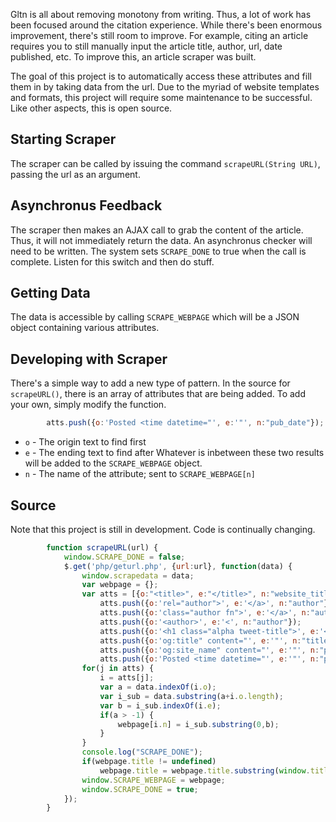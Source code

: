 Gltn is all about removing monotony from writing. Thus, a lot of work has been focused around the citation experience. While there's been enormous improvement, there's still room to improve. For example, citing an article requires you to still manually input the article title, author, url, date published, etc. To improve this, an article scraper was built.

The goal of this project is to automatically access these attributes and fill them in by taking data from the url. Due to the myriad of website templates and formats, this project will require some maintenance to be successful. Like other aspects, this is open source.

## Starting Scraper
The scraper can be called by issuing the command `scrapeURL(String URL)`, passing the url as an argument.

## Asynchronus Feedback
The scraper then makes an AJAX call to grab the content of the article. Thus, it will not immediately return the data. An asynchronus checker will need to be written. The system sets `SCRAPE_DONE` to true when the call is complete. Listen for this switch and then do stuff.

## Getting Data
The data is accessible by calling `SCRAPE_WEBPAGE` which will be a JSON object containing various attributes.

## Developing with Scraper
There's a simple way to add a new type of pattern. In the source for `scrapeURL()`, there is an array of attributes that are being added. To add your own, simply modify the function.

```Javascript
        atts.push({o:'Posted <time datetime="', e:'"', n:"pub_date"});
```

* `o` - The origin text to find first
* `e` - The ending text to find after
Whatever is inbetween these two results will be added to the `SCRAPE_WEBPAGE` object. 
* `n` - The name of the attribute; sent to `SCRAPE_WEBPAGE[n]`

## Source
Note that this project is still in development. Code is continually changing.
```Javascript
        function scrapeURL(url) {
            window.SCRAPE_DONE = false;
            $.get('php/geturl.php', {url:url}, function(data) {
                window.scrapedata = data;
                var webpage = {};
                var atts = [{o:"<title>", e:"</title>", n:"website_title"}];
                    atts.push({o:'rel="author">', e:'</a>', n:"author"});
                    atts.push({o:'class="author fn">', e:'</a>', n:"author"});
                    atts.push({o:'<author>', e:'<', n:"author"});
                    atts.push({o:'<h1 class="alpha tweet-title">', e:'</h1>', n:"title"});
                    atts.push({o:'og:title" content="', e:'"', n:"title"});
                    atts.push({o:'og:site_name" content="', e:'"', n:"publisher_title"});
                    atts.push({o:'Posted <time datetime="', e:'"', n:"pub_date"});
                for(j in atts) {
                    i = atts[j];
                    var a = data.indexOf(i.o);
                    var i_sub = data.substring(a+i.o.length);
                    var b = i_sub.indexOf(i.e);
                    if(a > -1) {
                        webpage[i.n] = i_sub.substring(0,b);   
                    }
                }
                console.log("SCRAPE_DONE");
                if(webpage.title != undefined)
                    webpage.title = webpage.title.substring(window.title.indexOf("|"));
                window.SCRAPE_WEBPAGE = webpage;
                window.SCRAPE_DONE = true;
            });
        }
```